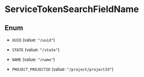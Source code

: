 

# ServiceTokenSearchFieldName

## Enum


* `UUID` (value: `"/uuid"`)

* `STATE` (value: `"/state"`)

* `NAME` (value: `"/name"`)

* `PROJECT_PROJECTID` (value: `"/project/projectId"`)



